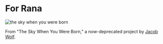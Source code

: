 # For Rana

<title>For Rana</title>
<img loading="lazy" src="/assets/img/garden/may15.png" title="the sky when you were born" alt="the sky when you were born">
<style>
img {
    max-height: 100% !important;
}

@media screen and (min-width: 800px) {
  img {
    max-width: 100vw !important;
    /* Hacks */
    position: relative;
    width: 75vw !important;
    right: calc((75vw - var(--article-width)) / 2);
  }
}
</style>

<footer>

From "The Sky When You Were Born," a now-deprecated project by [Jacob Wolf](https://www.wolfie.dev/).

</footer>
